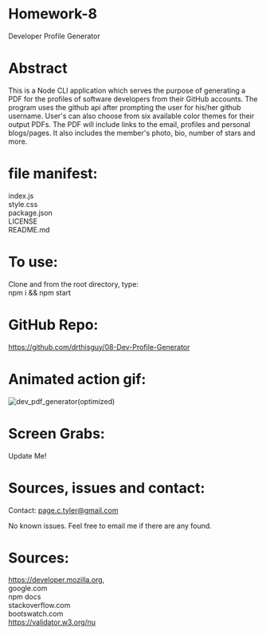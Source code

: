 # Homework-8
Developer Profile Generator

# Abstract

This is a Node CLI application which serves the purpose of generating a PDF for the profiles of software developers from their GitHub accounts.  The program uses the github api after prompting the user for his/her github username.  User's can also choose from six available color themes for their output PDFs.  The PDF will include links to the email, profiles and personal blogs/pages.  It also includes the member's photo, bio, number of stars and more.     

# file manifest:

index.js  
style.css  
package.json  
LICENSE   
README.md   

# To use:
Clone and from the root directory, type:    
npm i && npm start

# GitHub Repo:

https://github.com/drthisguy/08-Dev-Profile-Generator


# Animated action gif:
![dev_pdf_generator(optimized)](https://user-images.githubusercontent.com/48693333/77002626-319ee680-6932-11ea-9763-070cc7cce6e5.gif)

# Screen Grabs:
Update Me!


# Sources, issues and contact:

Contact: page.c.tyler@gmail.com   

No known issues.  Feel free to email me if there are any found.  

# Sources:

https://developer.mozilla.org,   
google.com   
npm docs  
stackoverflow.com  
bootswatch.com  
https://validator.w3.org/nu  
